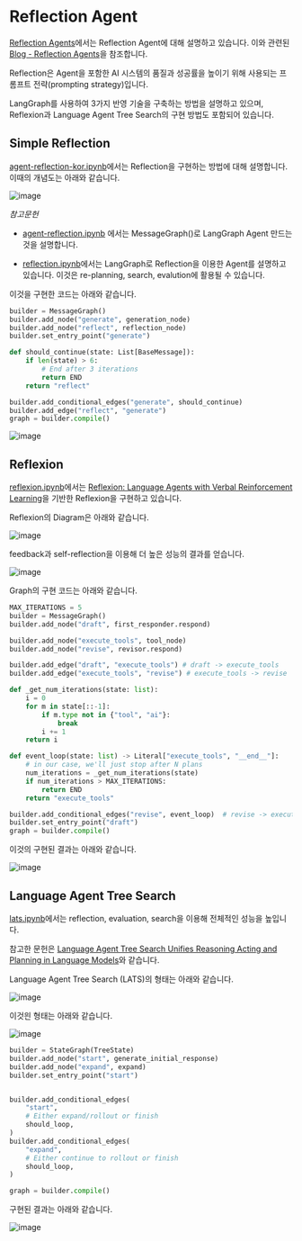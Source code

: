 # Reflection Agent

[Reflection Agents](https://www.youtube.com/watch?v=v5ymBTXNqtk)에서는 Reflection Agent에 대해 설명하고 있습니다. 이와 관련된 [Blog - Reflection Agents](https://blog.langchain.dev/reflection-agents/)을 참조합니다. 

Reflection은 Agent을 포함한 AI 시스템의 품질과 성공률을 높이기 위해 사용되는 프롬프트 전략(prompting strategy)입니다. 

LangGraph를 사용하여 3가지 반영 기술을 구축하는 방법을 설명하고 있으며, Reflexion과 Language Agent Tree Search의 구현 방법도 포함되어 있습니다. 

## Simple Reflection

[agent-reflection-kor.ipynb](./agent/agent-reflection-kor.ipynb)에서는 Reflection을 구현하는 방법에 대해 설명합니다. 이때의 개념도는 아래와 같습니다. 

![image](https://github.com/user-attachments/assets/2a77a177-5be9-4a7d-97a8-4d5a19f9709e)

*참고문헌*

- [agent-reflection.ipynb](./agent/agent-reflection.ipynb) 에서는 MessageGraph()로 LangGraph Agent 만드는것을 설명합니다.

- [reflection.ipynb](https://github.com/langchain-ai/langgraph/blob/main/examples/reflection/reflection.ipynb)에서는 LangGraph로 Reflection을 이용한 Agent를 설명하고 있습니다. 이것은 re-planning, search, evalution에 활용될 수 있습니다. 




이것을 구현한 코드는 아래와 같습니다.

```python
builder = MessageGraph()
builder.add_node("generate", generation_node)
builder.add_node("reflect", reflection_node)
builder.set_entry_point("generate")

def should_continue(state: List[BaseMessage]):
    if len(state) > 6:
        # End after 3 iterations
        return END
    return "reflect"

builder.add_conditional_edges("generate", should_continue)
builder.add_edge("reflect", "generate")
graph = builder.compile()
```



![image](https://github.com/user-attachments/assets/d40b049f-3fc3-4e26-909c-d04236b36c27)





## Reflexion

[reflexion.ipynb](https://github.com/langchain-ai/langgraph/blob/main/examples/reflexion/reflexion.ipynb?ref=blog.langchain.dev)에서는 [Reflexion: Language Agents with Verbal Reinforcement Learning](https://arxiv.org/pdf/2303.11366)을 기반한 Reflexion을 구현하고 있습니다.

Reflexion의 Diagram은 아래와 같습니다. 

![image](https://github.com/kyopark2014/llm-agent/assets/52392004/469174cb-5ae9-444f-a19c-68261bab65dd)

feedback과 self-reflection을 이용해 더 높은 성능의 결과를 얻습니다. 

![image](https://github.com/kyopark2014/llm-agent/assets/52392004/fcaab550-b7ec-4edb-9fcf-576135075391)

Graph의 구현 코드는 아래와 같습니다. 

```python
MAX_ITERATIONS = 5
builder = MessageGraph()
builder.add_node("draft", first_responder.respond)

builder.add_node("execute_tools", tool_node)
builder.add_node("revise", revisor.respond)

builder.add_edge("draft", "execute_tools") # draft -> execute_tools
builder.add_edge("execute_tools", "revise") # execute_tools -> revise

def _get_num_iterations(state: list):
    i = 0
    for m in state[::-1]:
        if m.type not in {"tool", "ai"}:
            break
        i += 1
    return i

def event_loop(state: list) -> Literal["execute_tools", "__end__"]:
    # in our case, we'll just stop after N plans
    num_iterations = _get_num_iterations(state)
    if num_iterations > MAX_ITERATIONS:
        return END
    return "execute_tools"

builder.add_conditional_edges("revise", event_loop)  # revise -> execute_tools OR end
builder.set_entry_point("draft")
graph = builder.compile()
```

이것의 구현된 결과는 아래와 같습니다.

![image](https://github.com/kyopark2014/llm-agent/assets/52392004/00f6d691-1b19-4fa9-9d1a-6049698d9d00)

## Language Agent Tree Search

[lats.ipynb](https://github.com/langchain-ai/langgraph/blob/main/examples/lats/lats.ipynb?ref=blog.langchain.dev)에서는 reflection, evaluation, search을 이용해 전체적인 성능을 높입니다.

참고한 문헌은 [Language Agent Tree Search Unifies Reasoning Acting and Planning in Language Models](https://arxiv.org/pdf/2310.04406)와 같습니다. 

Language Agent Tree Search (LATS)의 형태는 아래와 같습니다. 

![image](https://github.com/kyopark2014/llm-agent/assets/52392004/09f9f7d1-bab2-4609-8ae5-dbe980b366fb)


이것읜 형태는 아래와 같습니다.

![image](https://github.com/kyopark2014/llm-agent/assets/52392004/92c34cf9-c3a2-4890-bd16-2856ebfde42a)

```python
builder = StateGraph(TreeState)
builder.add_node("start", generate_initial_response)
builder.add_node("expand", expand)
builder.set_entry_point("start")


builder.add_conditional_edges(
    "start",
    # Either expand/rollout or finish
    should_loop,
)
builder.add_conditional_edges(
    "expand",
    # Either continue to rollout or finish
    should_loop,
)

graph = builder.compile()
````

구현된 결과는 아래와 같습니다. 

![image](https://github.com/kyopark2014/llm-agent/assets/52392004/bf61e626-638d-4e02-9835-5909822ae914)
